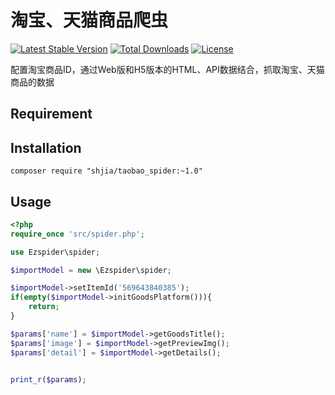 # 淘宝、天猫商品爬虫

[![Latest Stable Version](https://poser.pugx.org/shjia/taobao_spider/v/stable)](https://packagist.org/packages/shjia/taobao_spider)
[![Total Downloads](https://poser.pugx.org/shjia/taobao_spider/downloads)](https://packagist.org/packages/shjia/taobao_spider)
[![License](https://poser.pugx.org/shjia/taobao_spider/license)](https://packagist.org/packages/shjia/taobao_spider)

配置淘宝商品ID，通过Web版和H5版本的HTML、API数据结合，抓取淘宝、天猫商品的数据

## Requirement

## Installation

```shell
composer require "shjia/taobao_spider:~1.0"
```

## Usage

```php
<?php
require_once 'src/spider.php';

use Ezspider\spider;

$importModel = new \Ezspider\spider;

$importModel->setItemId('569643840385');
if(empty($importModel->initGoodsPlatform())){
    return;
}

$params['name'] = $importModel->getGoodsTitle();
$params['image'] = $importModel->getPreviewImg();
$params['detail'] = $importModel->getDetails();


print_r($params);

```
